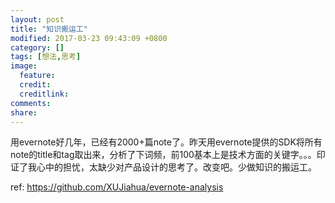 ```yaml
---
layout: post
title: "知识搬运工"
modified: 2017-03-23 09:43:09 +0800
category: []
tags: [想法,思考]
image:
  feature: 
  credit: 
  creditlink: 
comments: 
share: 
---
```


用evernote好几年，已经有2000+篇note了。昨天用evernote提供的SDK将所有note的title和tag取出来，分析了下词频，前100基本上是技术方面的关键字。。。印证了我心中的担忧，太缺少对产品设计的思考了。改变吧。少做知识的搬运工。


ref: https://github.com/XUJiahua/evernote-analysis